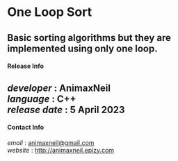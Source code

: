 # One Loop Sort  
Basic sorting algorithms but they are implemented using only one loop.  
---
#### Release Info  
*developer* : **AnimaxNeil**  
*language* : C++  
*release date* : 5 April 2023  
---
#### Contact Info  
*email* : animaxneil@gmail.com  
*website* : http://animaxneil.epizy.com  
